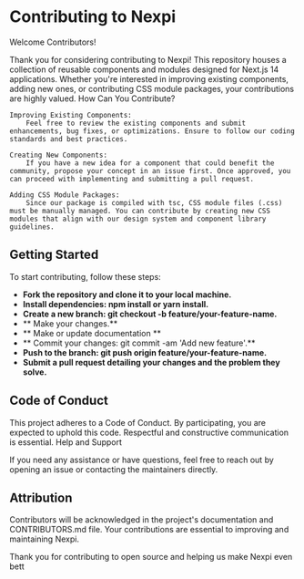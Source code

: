 # Contributing to Nexpi
Welcome Contributors!

Thank you for considering contributing to Nexpi! This repository houses a collection of reusable components and modules designed for Next.js 14 applications. Whether you're interested in improving existing components, adding new ones, or contributing CSS module packages, your contributions are highly valued.
How Can You Contribute?

    Improving Existing Components:
        Feel free to review the existing components and submit enhancements, bug fixes, or optimizations. Ensure to follow our coding standards and best practices.

    Creating New Components:
        If you have a new idea for a component that could benefit the community, propose your concept in an issue first. Once approved, you can proceed with implementing and submitting a pull request.

    Adding CSS Module Packages:
        Since our package is compiled with tsc, CSS module files (.css) must be manually managed. You can contribute by creating new CSS modules that align with our design system and component library guidelines.

## Getting Started

To start contributing, follow these steps:

- **Fork the repository and clone it to your local machine.**
- **Install dependencies: npm install or yarn install.**
- **Create a new branch: git checkout -b feature/your-feature-name.**
- ** Make your changes.**
- ** Make or update documentation **
- ** Commit your changes: git commit -am 'Add new feature'.**
- **Push to the branch: git push origin feature/your-feature-name.**
- **Submit a pull request detailing your changes and the problem they solve.**

## Code of Conduct

This project adheres to a Code of Conduct. By participating, you are expected to uphold this code. Respectful and constructive communication is essential.
Help and Support

If you need any assistance or have questions, feel free to reach out by opening an issue or contacting the maintainers directly.

## Attribution

Contributors will be acknowledged in the project's documentation and CONTRIBUTORS.md file. Your contributions are essential to improving and maintaining Nexpi.

Thank you for contributing to open source and helping us make Nexpi even bett
